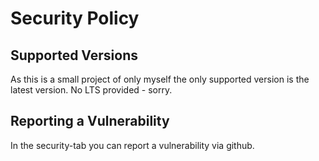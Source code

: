 # Security Policy

## Supported Versions

As this is a small project of only myself the only supported version is the latest version. No LTS provided - sorry. 

## Reporting a Vulnerability

In the security-tab you can report a vulnerability via github.
